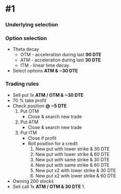 # #1

### Underlying selection

### Option selection
* Theta decay 
    * OTM - acceleration during last __90 DTE__
    * ATM - acceleration during last __30 DTE__
    * ITM - linear time decay
* Select options __ATM & ~30 DTE__
### Trading rules
* Sell put 1x __ATM / OTM & ~30 DTE__
* 70 % take profit 
* Check position __@ ~5 DTE__
    1. Put OTM
        * Close & search new trade
    2. Put ATM
        * Close & search new trade
    3. Put ITM
        * Close if profit
        * Roll position for a credit
            1. New put with lower strike & 30 DTE
            2. New put with lower strike & 60 DTE
            3. New put with same strike & 30 DTE
            4. New put with same strike & 60 DTE
            5. New put x2 with lower strike & 30 DTE
            6. New put x2 with lower strike & 60 DTE
* Owning 200 stocks
* Sell call 1x __ATM / OTM & 30 DTE__
    1. 


### 